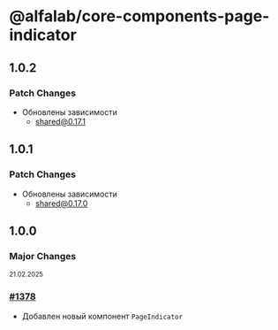 # @alfalab/core-components-page-indicator

## 1.0.2

### Patch Changes

-   Обновлены зависимости
    -   shared@0.17.1

## 1.0.1

### Patch Changes

-   Обновлены зависимости
    -   shared@0.17.0

## 1.0.0

### Major Changes

<sup><time>21.02.2025</time></sup>

### [#1378](https://github.com/core-ds/core-components/pull/1378)

-   Добавлен новый компонент `PageIndicator`
